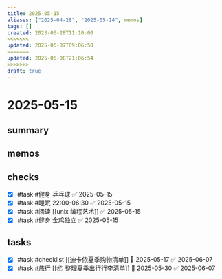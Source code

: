 ```yaml
---
title: 2025-05-15
aliases: ["2025-04-28", "2025-05-14", memos]
tags: []
created: 2023-06-28T11:10:00
<<<<<<<
updated: 2025-06-07T09:06:50
=======
updated: 2025-06-08T21:06:54
>>>>>>>
draft: true
---
```


# 2025-05-15

## summary

## memos

## checks
- [x] #task #健身 乒乓球 ✅ 2025-05-15
- [x] #task #睡眠 22:00-06:30 ✅ 2025-05-15
- [x] #task #阅读 [[unix 编程艺术]] ✅ 2025-05-15
- [x] #task #健身 金鸡独立 ✅ 2025-05-15

## tasks
- [x] #task #checklist [[迪卡侬夏季购物清单]] 📅 2025-05-17 ✅ 2025-06-07
- [x] #task #旅行 [[📦 整理夏季出行行李清单]] 📅 2025-05-30 ✅ 2025-06-07
